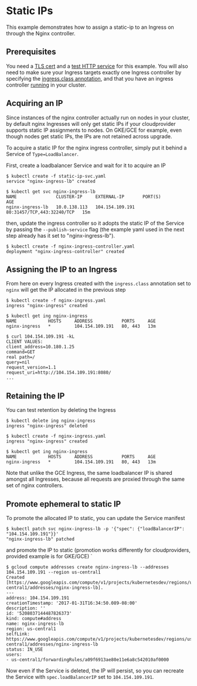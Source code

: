 # Static IPs

This example demonstrates how to assign a static-ip to an Ingress on through the Nginx controller.

## Prerequisites

You need a [TLS cert](../PREREQUISITES.md#tls-certificates) and a [test HTTP service](../PREREQUISITES.md#test-http-service) for this example.
You will also need to make sure your Ingress targets exactly one Ingress
controller by specifying the [ingress.class annotation](../../user-guide/multiple-ingress.md),
and that you have an ingress controller [running](../../deploy.md) in your cluster.

## Acquiring an IP

Since instances of the nginx controller actually run on nodes in your cluster,
by default nginx Ingresses will only get static IPs if your cloudprovider
supports static IP assignments to nodes. On GKE/GCE for example, even though
nodes get static IPs, the IPs are not retained across upgrade.

To acquire a static IP for the nginx ingress controller, simply put it
behind a Service of `Type=LoadBalancer`.

First, create a loadbalancer Service and wait for it to acquire an IP

```console
$ kubectl create -f static-ip-svc.yaml
service "nginx-ingress-lb" created

$ kubectl get svc nginx-ingress-lb
NAME               CLUSTER-IP     EXTERNAL-IP       PORT(S)                      AGE
nginx-ingress-lb   10.0.138.113   104.154.109.191   80:31457/TCP,443:32240/TCP   15m
```

then, update the ingress controller so it adopts the static IP of the Service
by passing the `--publish-service` flag (the example yaml used in the next step
already has it set to "nginx-ingress-lb").

```console
$ kubectl create -f nginx-ingress-controller.yaml
deployment "nginx-ingress-controller" created
```

## Assigning the IP to an Ingress

From here on every Ingress created with the `ingress.class` annotation set to
`nginx` will get the IP allocated in the previous step

```console
$ kubectl create -f nginx-ingress.yaml
ingress "nginx-ingress" created

$ kubectl get ing nginx-ingress
NAME            HOSTS     ADDRESS           PORTS     AGE
nginx-ingress   *         104.154.109.191   80, 443   13m

$ curl 104.154.109.191 -kL
CLIENT VALUES:
client_address=10.180.1.25
command=GET
real path=/
query=nil
request_version=1.1
request_uri=http://104.154.109.191:8080/
...
```

## Retaining the IP

You can test retention by deleting the Ingress

```console
$ kubectl delete ing nginx-ingress
ingress "nginx-ingress" deleted

$ kubectl create -f nginx-ingress.yaml
ingress "nginx-ingress" created

$ kubectl get ing nginx-ingress
NAME            HOSTS     ADDRESS           PORTS     AGE
nginx-ingress   *         104.154.109.191   80, 443   13m
```

Note that unlike the GCE Ingress, the same loadbalancer IP is shared amongst all
Ingresses, because all requests are proxied through the same set of nginx
controllers.

## Promote ephemeral to static IP

To promote the allocated IP to static, you can update the Service manifest

```console
$ kubectl patch svc nginx-ingress-lb -p '{"spec": {"loadBalancerIP": "104.154.109.191"}}'
"nginx-ingress-lb" patched
```

and promote the IP to static (promotion works differently for cloudproviders,
provided example is for GKE/GCE)
`
```console
$ gcloud compute addresses create nginx-ingress-lb --addresses 104.154.109.191 --region us-central1
Created [https://www.googleapis.com/compute/v1/projects/kubernetesdev/regions/us-central1/addresses/nginx-ingress-lb].
---
address: 104.154.109.191
creationTimestamp: '2017-01-31T16:34:50.089-08:00'
description: ''
id: '5208037144487826373'
kind: compute#address
name: nginx-ingress-lb
region: us-central1
selfLink: https://www.googleapis.com/compute/v1/projects/kubernetesdev/regions/us-central1/addresses/nginx-ingress-lb
status: IN_USE
users:
- us-central1/forwardingRules/a09f6913ae80e11e6a8c542010af0000
```

Now even if the Service is deleted, the IP will persist, so you can recreate the
Service with `spec.loadBalancerIP` set to `104.154.109.191`.

